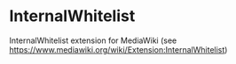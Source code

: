 # InternalWhitelist
InternalWhitelist extension for MediaWiki (see <https://www.mediawiki.org/wiki/Extension:InternalWhitelist>)
